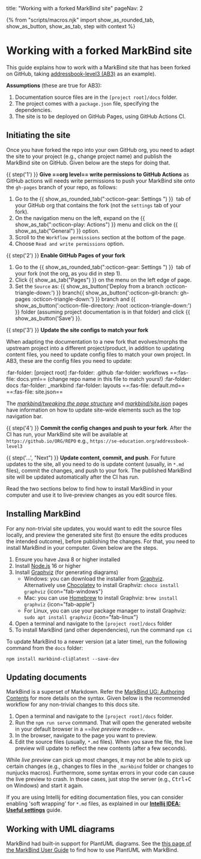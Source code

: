<frontmatter>
  title: "Working with a forked MarkBind site"
  pageNav: 2
</frontmatter>

{% from "scripts/macros.njk" import show_as_rounded_tab, show_as_button, show_as_tab, step with context %}

# Working with a forked MarkBind site

<div class="lead">

This guide explains how to work with a MarkBind site that has been forked on GitHub, taking [addressbook-level3 (AB3)](https://github.com/se-edu/addressbook-level3) as an example).
</div>

**Assumptions** (these are true for AB3):

1. Documentation source files are in the `[project root]/docs` folder.
1. The project comes with a `package.json` file, specifying the dependencies.
1. The site is to be deployed on GitHub Pages, using GitHub Actions CI.

<!-- --------------------------------------------------------------------------------------------------- -->

## Initiating the site

Once you have forked the repo into your own GitHub org, you need to adapt the site to your project (e.g., change project name) and publish the MarkBind site on GitHub. Given below are the steps for doing that.

{{ step('1') }} **Give ==org level== write permissions to GitHub Actions** as GitHub actions will needs write permissions to push your MarkBind site onto the `gh-pages` branch of your repo, as follows:

1. Go to the {{ show_as_rounded_tab(":octicon-gear: Settings ") }} &nbsp;tab of your GitHub org that contains the fork (not the `settings` tab of your fork).
1. On the navigation menu on the left, expand on the {{ show_as_tab(":octicon-play: Actions") }} menu and click on the {{ show_as_tab("General") }} option.
1. Scroll to the `Workflow permissions` section at the bottom of the page.
1. Choose `Read and write permissions` option.

{{ step('2') }} **Enable GitHub Pages of your fork**

1. Go to the {{ show_as_rounded_tab(":octicon-gear: Settings ") }} &nbsp;tab of your fork (not the org, as you did in step 1).
1. Click {{ show_as_tab("Pages") }} on the menu on the left edge of page.
1. Set the `Source` as: {{ show_as_button('Deploy from a branch :octicon-triangle-down:') }} branch{{ show_as_button(':octicon-git-branch: gh-pages :octicon-triangle-down:') }} branch and {{ show_as_button(':octicon-file-directory: /root :octicon-triangle-down:') }} folder (assuming project documentation is in that folder) and click {{ show_as_button('Save') }}.

{{ step('3') }} **Update the site configs to match your fork**

When adapting the documentation to a new fork that evolves/morphs the upstream project into a different project/product, in addition to updating content files, you need to update config files to match your own project. In AB3, these are the config files you need to update:

<tree>
:far-folder: [project root]
  :far-folder: .github
    :far-folder: workflows
      ==:fas-file: docs.yml== (<span class="text-danger">change repo name in this file to match yours!</span>)
  :far-folder: docs
    :far-folder: _markbind
      :far-folder: layouts
        ==:fas-file: default.md==
    ==:fas-file: site.json==
</tree>


<box type="info" seamless>

The [_markbind/tweaking the page structure_](https://markbind.org/userGuide/tweakingThePageStructure.html) and [_markbind/site.json_](https://markbind.org/userGuide/siteJsonFile.html) pages have information on how to update site-wide elements such as the top navigation bar.
</box>

{{ step('4') }} **Commit the config changes and push to your fork**. After the CI has run, your MarkBind site will be available at `https://github.io/ORG/REPO` e.g., `https://se-education.org/addressbook-level3`

{{ step('...', "Next") }} **Update content, commit, and push**. For future updates to the site, all you need to do is update content (usually, in `*.md` files), commit the changes, and push to your fork. The published MarkBind site will be updated automatically after the CI has run.

<box type="tip" seamless>

Read the two sections below to find how to install MarkBind in your computer and use it to live-preview changes as you edit source files.
</box>


<!-- --------------------------------------------------------------------------------------------------- -->

## Installing MarkBind

For any non-trivial site updates, you would want to edit the source files locally, and preview the generated site first (to ensure the edits produces the intended outcome), before publishing the changes. For that, you need to install MarkBind in your computer. Given below are the steps.

1. Ensure you have Java 8 or higher installed
1. Install [Node.js](https://nodejs.org) 16 or higher
1. Install [Graphviz](https://graphviz.org/download/) (for generating diagrams)
    * Windows: you can download the installer from [Graphviz](https://graphviz.org/download/).<br>
      Alternatively use [Chocolatey](https://chocolatey.org/install) to install Graphviz: `choco install graphviz` {icon="fab-windows"}
    * Mac: you can use [Homebrew](https://brew.sh/) to install Graphviz: `brew install graphviz` {icon="fab-apple"}
    * For Linux, you can use your package manager to install Graphviz: `sudo apt install graphviz` {icon="fab-linux"}
1. Open a terminal and navigate to the `[project root]/docs` folder
1. To install MarkBind (and other dependencies), run the command `npm ci`


<box type="info" seamless>

To update MarkBind to a newer version (at a later time), run the following command from the `docs` folder:

```
npm install markbind-cli@latest --save-dev
```
</box>

<!-- --------------------------------------------------------------------------------------------------- -->

## Updating documents

MarkBind is a superset of Markdown. Refer the [MarkBind UG: Authoring Contents](https://markbind.org/userGuide/authoringContents.html) for more details on the syntax. Given below is the recommended workflow for any non-trivial changes to this docs site.

1. Open a terminal and navigate to the `[project root]/docs` folder.
1. Run the `npm run serve` command. That will open the generated website in your default browser in a ==_live preview_ mode==.
1. In the browser, navigate to the page you want to preview.
1. Edit the source files (usually, `*.md` files). When you save the file, the live preview will update to reflect the new contents (after a few seconds).

<box type="warning" seamless>

While _live preview_ can pick up most changes, it may not be able to pick up certain changes (e.g., changes to files in the `_markbind` folder or changes to nunjucks macros). Furthermore, some syntax errors in your code can cause the live preview to crash. In those cases, just stop the server (e.g., <kbd>Ctrl</kbd>+<kbd>C</kbd> on Windows) and start it again.
</box>

<box type="tip" seamless>

If you are using Intellij for editing documentation files, you can consider enabling 'soft wrapping' for `*.md` files, as explained in our [**Intellij IDEA: Useful settings**](intellijUsefulSettings.html#enabling-soft-wrapping) guide.
</box>

<!-- --------------------------------------------------------------------------------------------------- -->

## Working with UML diagrams

MarkBind had built-in support for PlantUML diagrams. See the [this page of the MarkBind User Guide](https://markbind.org/userGuide/components/imagesAndDiagrams.html#diagrams) to find how to use PlantUML with MarkBind.

<!-- --------------------------------------------------------------------------------------------------- -->

